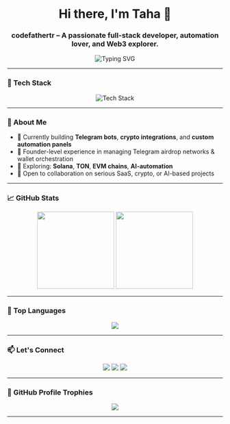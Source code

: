 <h1 align="center">Hi there, I'm Taha 👋</h1>
<h3 align="center"> <strong>codefathertr</strong> – A passionate full-stack developer, automation lover, and Web3 explorer.</h3>

<p align="center">
  <img src="https://readme-typing-svg.demolab.com/?lines=Full-stack%20Developer;Web3%20Enthusiast;Telegram%20Bot%20Master;Automation%20Engineer;Always%20learning%20new%20techs...&center=true&width=500&height=45&color=58A6FF&vCenter=true&size=22" alt="Typing SVG" />
</p>

---

### 🧰 Tech Stack

<p align="center">
  <img src="https://skillicons.dev/icons?i=python,php,js,html,css,react,nextjs,nodejs,mysql,sqlite,linux,bash,git,github&perline=7" alt="Tech Stack" />
</p>

---

### 🚀 About Me

- 🔭 Currently building **Telegram bots**, **crypto integrations**, and **custom automation panels**
- 💼 Founder-level experience in managing Telegram airdrop networks & wallet orchestration
- 🧠 Exploring: **Solana**, **TON**, **EVM chains**, **AI-automation**
- 🤝 Open to collaboration on serious SaaS, crypto, or AI-based projects

---

### 📈 GitHub Stats

<p align="center">
  <img src="https://github-readme-stats.vercel.app/api?username=codefathertr&show_icons=true&theme=github_dark&hide_border=true&rank_icon=github&include_all_commits=true&count_private=true" height="180px"/>
  <img src="https://github-readme-streak-stats.herokuapp.com?user=codefathertr&theme=github-dark&hide_border=true" height="180px"/>
</p>

---

### 🧠 Top Languages

<p align="center">
  <img src="https://github-readme-stats.vercel.app/api/top-langs/?username=codefathertr&layout=compact&theme=github_dark&hide_border=true" />
</p>

---

### 📫 Let's Connect

<p align="center">
  <a href="mailto:seninmailin@gmail.com"><img src="https://img.shields.io/badge/email-%23EA4335.svg?&style=for-the-badge&logo=gmail&logoColor=white"/></a>
  <a href="https://t.me/codefathertr"><img src="https://img.shields.io/badge/Telegram-2CA5E0?style=for-the-badge&logo=telegram&logoColor=white"/></a>
  <a href="https://linkedin.com/in/taha"><img src="https://img.shields.io/badge/LinkedIn-0077B5?style=for-the-badge&logo=linkedin&logoColor=white"/></a>
</p>

---

### 🎨 GitHub Profile Trophies

<p align="center">
  <img src="https://github-profile-trophy.vercel.app/?username=codefathertr&theme=algolia&column=7&margin-w=10&margin-h=10" />
</p>

---

 
